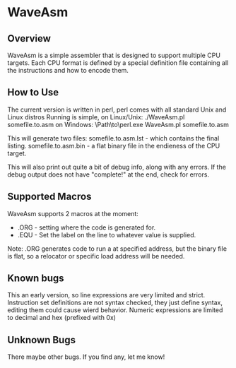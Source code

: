 WaveAsm
====

Overview
----

WaveAsm is a simple assembler that is designed to support multiple CPU targets.
Each CPU format is defined by a special definition file containing all the instructions and how to encode them.

How to Use
----

The current version is written in perl, perl comes with all standard Unix and Linux distros
Running is simple, on Linux/Unix:
	./WaveAsm.pl somefile.to.asm
on Windows:
	\Path\to\perl.exe WaveAsm.pl somefile.to.asm

This will generate two files:
  somefile.to.asm.lst - which contains the final listing.
  somefile.to.asm.bin - a flat binary file in the endieness of the CPU target.

This will also print out quite a bit of debug info, along with any errors.
If the debug output does not have "complete!" at the end, check for errors.

Supported Macros
----
WaveAsm supports 2 macros at the moment:
 - .ORG - setting where the code is generated for.
 - .EQU - Set the label on the line to whatever value is supplied.

Note:
.ORG generates code to run a at specified address, but the binary file is flat, so a relocator or specific load address will be needed.

Known bugs
----
This an early version, so line expressions are very limited and strict.
Instruction set definitions are not syntax checked, they just define syntax, editing them could cause wierd behavior.
Numeric expressions are limited to decimal and hex (prefixed with 0x)

Unknown Bugs
----
There maybe other bugs. If you find any, let me know!

